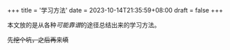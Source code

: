 +++
title = '学习方法'
date = 2023-10-14T21:35:59+08:00
draft = false
+++

本文放的是从各种*可能靠谱*的途径总结出来的学习方法。

~~先挖个坑，之后再来填~~

